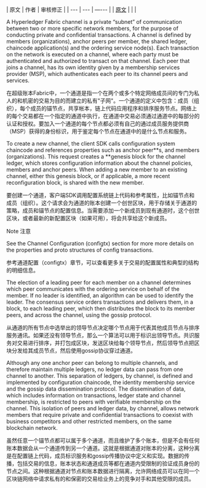 
| 原文 | 作者 | 审核修正 |
| --- | --- | —--- |
| [原文](http://hyperledger-fabric.readthedocs.io/en/latest/glossary.html) |  |  |

A Hyperledger Fabric channel is a private “subnet” of communication between two or more specific network members, for the purpose of conducting private and confidential transactions. A channel is defined by members (organizations), anchor peers per member, the shared ledger, chaincode application(s) and the ordering service node(s). Each transaction on the network is executed on a channel, where each party must be authenticated and authorized to transact on that channel. Each peer that joins a channel, has its own identity given by a membership services provider (MSP), which authenticates each peer to its channel peers and services.

在超级账本Fabric中，一个通道是指一个在两个或多个特定网络成员间的专门为私人的和机密的交易为目的而建立的私有"子网"。一个通道的定义中包含：成员（组织），每个成员的锚节点，共享帐本，链上代码应用程序和排序服务节点。网络上的每个交易都在一个指定的通道中执行，在通道中交易必须通过通道中的每部分的认证和授权。要加入一个通道的每个节点都必须有自己的通过成员服务提供商（MSP）获得的身份标识，用于鉴定每个节点在通道中的是什么节点和服务。

To create a new channel, the client SDK calls configuration system chaincode and references properties such as anchor peer**s, and members (organizations). This request creates a **genesis block for the channel ledger, which stores configuration information about the channel policies, members and anchor peers. When adding a new member to an existing channel, either this genesis block, or if applicable, a more recent reconfiguration block, is shared with the new member.

要创建一个通道，客户端SDK调用配置系统链上代码和参考属性，比如锚节点和成员（组织）。这个请求会为通道的账本创建一个创世区块，用于存储关于通道的策略，成员和锚节点的配置信息。当需要添加一个新成员到现有通道时，这个创世区块，或者最新的新配置区块（如果可用），将会共享给这个新成员。

Note
注意

See the Channel Configuration (configtx) section for more more details on the properties and proto structures of config transactions.

参考通道配置（configtx）章节，可以查看更多关于交易的配置属性和典型的结构的明细信息。

The election of a leading peer for each member on a channel determines which peer communicates with the ordering service on behalf of the member. If no leader is identified, an algorithm can be used to identify the leader. The consensus service orders transactions and delivers them, in a block, to each leading peer, which then distributes the block to its member peers, and across the channel, using the gossip protocol.

从通道的所有节点中选举出的领导节点决定哪个节点用于代表其他成员节点与排序服务通讯。如果还没有领导节点，那么一个算法可以用于标识出领导节点。共识服务对交易进行排序，并打包成区块，发送区块给每个领导节点，然后领导节点把区块分发给其成员节点，然后使用gossip协议穿过通道。

Although any one anchor peer can belong to multiple channels, and therefore maintain multiple ledgers, no ledger data can pass from one channel to another. This separation of ledgers, by channel, is defined and implemented by configuration chaincode, the identity membership service and the gossip data dissemination protocol. The dissemination of data, which includes information on transactions, ledger state and channel membership, is restricted to peers with verifiable membership on the channel. This isolation of peers and ledger data, by channel, allows network members that require private and confidential transactions to coexist with business competitors and other restricted members, on the same blockchain network.

虽然任意一个锚节点都可以属于多个通道，而且维护了多个账本，但是不会有任何账本数据会从一个通道传到另一个通道。这就是根据通道对账本的分离，这种分离是在配置链上代码，成员标识服务和gossip传播协议中定义和实现。数据的传播，包括交易的信息，账本状态和通道成员等都在通道内受限制的验证成员身份的节点之间。这种根据通道对节点和账本数据进行隔离，允许网络成员可以在同一个区块链网络中请求私有的和保密的交易给业务上的竞争对手和其他受限的成员。